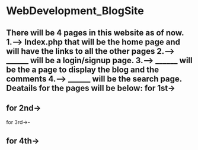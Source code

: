 # WebDevelopment_BlogSite
There will be 4 pages in this website as of now.
1.--> Index.php that will be the home page and will have the links to all the other pages
2.--> ______ will be a login/signup page.
3.--> ______ will be the a page to display the blog and the comments
4.--> ______ will be the search page.
Deatails for the pages will be below:
for 1st->
-
for 2nd->
-
for 3rd->-

for 4th->
-
